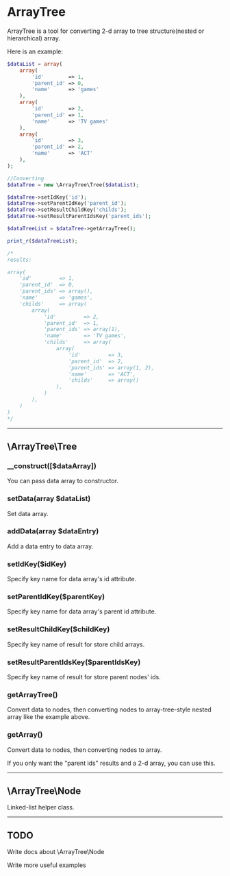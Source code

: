ArrayTree
=========

ArrayTree is a tool for converting 2-d array to tree structure(nested or hierarchical) array.


Here is an example:

```php
$dataList = array(
    array(
        'id'        => 1,
        'parent_id' => 0,
        'name'      => 'games'
    ),
    array(
        'id'        => 2,
        'parent_id' => 1,
        'name'      => 'TV games'
    ),
    array(
        'id'        => 3,
        'parent_id' => 2,
        'name'      => 'ACT'
    ),
);

//Converting
$dataTree = new \ArrayTree\Tree($dataList);

$dataTree->setIdKey('id');
$dataTree->setParentIdKey('parent_id');
$dataTree->setResultChildKey('childs');
$dataTree->setResultParentIdsKey('parent_ids');

$dataTreeList = $dataTree->getArrayTree();

print_r($dataTreeList);

/*
results:

array(
    'id'         => 1,
    'parent_id'  => 0,
    'parent_ids' => array(),
    'name'       => 'games',
    'childs'     => array(
        array(
            'id'         => 2,
            'parent_id'  => 1,
            'parent_ids' => array(1),
            'name'       => 'TV games',
            'childs'     => array(
                array(
                    'id'         => 3,
                    'parent_id'  => 2,
                    'parent_ids' => array(1, 2),
                    'name'       => 'ACT',
                    'childs'     => array()
                ),
            )
        ),
    )
)
*/
```

---------------------------------------
## \ArrayTree\Tree

### __construct([$dataArray])
You can pass data array to constructor.

### setData(array $dataList)
Set data array.

### addData(array $dataEntry)
Add a data entry to data array.

### setIdKey($idKey)
Specify key name for data array's id attribute.

### setParentIdKey($parentKey)
Specify key name for data array's parent id attribute.

### setResultChildKey($childKey)
Specify key name of result for store child arrays.

### setResultParentIdsKey($parentIdsKey)
Specify key name of result for store parent nodes' ids.

### getArrayTree()
Convert data to nodes, then converting nodes to array-tree-style nested array like the example above.

### getArray()
Convert data to nodes, then converting nodes to array.

If you only want the "parent ids" results and a 2-d array, you can use this.

---------------------------------------
## \ArrayTree\Node

Linked-list helper class.

---------------------------------------

## TODO

Write docs about \ArrayTree\Node

Write more useful examples

